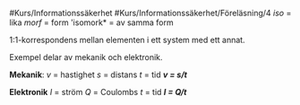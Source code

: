 #Kurs/Informationssäkerhet #Kurs/Informationssäkerhet/Föreläsning/4 
*iso* = lika
*morf* = form
'isomork* = av samma form

1:1-korrespondens mellan elementen i ett system med ett annat.

Exempel delar av mekanik och elektronik.

**Mekanik**:
*v* = hastighet
*s* = distans
*t* = tid
***v = s/t***

**Elektronik**
*I* = ström
*Q* = Coulombs
*t* = tid
***I = Q/t***